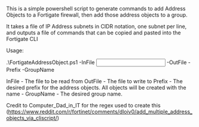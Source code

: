 This is a simple powershell script to generate commands to add Address Objects to a Fortigate firewall, then add those address objects to a group.

It takes a file of IP Address subnets in CIDR notation, one subnet per line, and outputs a file of commands that can be copied and pasted into the Fortigate CLI

Usage:

.\FortigateAddressObject.ps1 -InFile <Input File> -OutFile <OutputFile> -Prefix <Prefix> -GroupName <Group Name>

InFile - The file to be read from
OutFile - The file to write to
Prefix - The desired prefix for the address objects. All objects will be created with the name <Prefix>-<IP Address>
GroupName - The desired group name.

Credit to Computer_Dad_in_IT for the regex used to create this (https://www.reddit.com/r/fortinet/comments/dloiv0/add_multiple_address_objects_via_cliscript/)